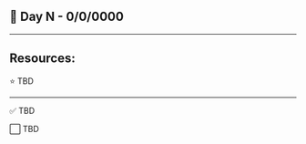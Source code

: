 ## :calendar: Day N - 0/0/0000

---

## Resources:

:star: TBD

---

:white_check_mark: TBD

:white_large_square: TBD

